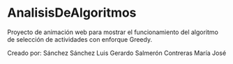 # AnalisisDeAlgoritmos
Proyecto de animación web para mostrar el funcionamiento del algoritmo de selección de actividades con enforque Greedy.

Creado por: 
Sánchez Sánchez Luis Gerardo
Salmerón Contreras María José
